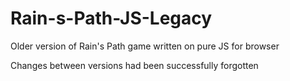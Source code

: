 # Rain-s-Path-JS-Legacy
Older version of Rain's Path game written on pure JS for browser

Changes between versions had been successfully forgotten
